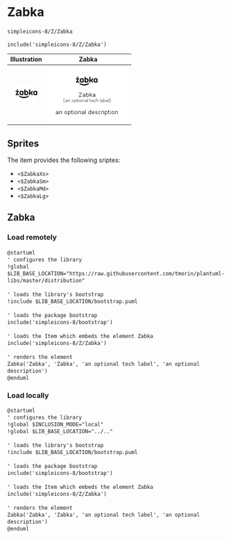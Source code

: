 # Zabka


```text
simpleicons-8/Z/Zabka
```

```text
include('simpleicons-8/Z/Zabka')
```



| Illustration | Zabka |
| :---: | :---: |
| ![illustration for Illustration](../../simpleicons-8/Z/Zabka.png) | ![illustration for Zabka](../../simpleicons-8/Z/Zabka.Local.png) |



## Sprites
The item provides the following sriptes:

- `<$ZabkaXs>`
- `<$ZabkaSm>`
- `<$ZabkaMd>`
- `<$ZabkaLg>`





## Zabka

### Load remotely
```plantuml
@startuml
' configures the library
!global $LIB_BASE_LOCATION="https://raw.githubusercontent.com/tmorin/plantuml-libs/master/distribution"

' loads the library's bootstrap
!include $LIB_BASE_LOCATION/bootstrap.puml

' loads the package bootstrap
include('simpleicons-8/bootstrap')

' loads the Item which embeds the element Zabka
include('simpleicons-8/Z/Zabka')

' renders the element
Zabka('Zabka', 'Zabka', 'an optional tech label', 'an optional description')
@enduml
```

### Load locally
```plantuml
@startuml
' configures the library
!global $INCLUSION_MODE="local"
!global $LIB_BASE_LOCATION="../.."

' loads the library's bootstrap
!include $LIB_BASE_LOCATION/bootstrap.puml

' loads the package bootstrap
include('simpleicons-8/bootstrap')

' loads the Item which embeds the element Zabka
include('simpleicons-8/Z/Zabka')

' renders the element
Zabka('Zabka', 'Zabka', 'an optional tech label', 'an optional description')
@enduml
```

